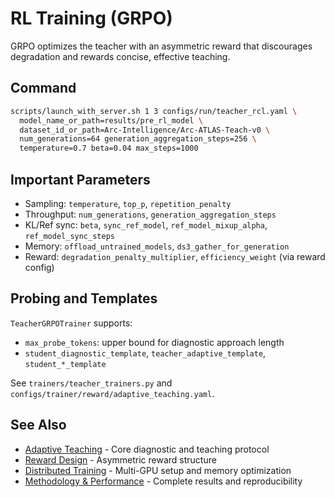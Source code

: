 
# RL Training (GRPO)

GRPO optimizes the teacher with an asymmetric reward that discourages degradation and rewards concise, effective teaching.

## Command

```bash
scripts/launch_with_server.sh 1 3 configs/run/teacher_rcl.yaml \
  model_name_or_path=results/pre_rl_model \
  dataset_id_or_path=Arc-Intelligence/Arc-ATLAS-Teach-v0 \
  num_generations=64 generation_aggregation_steps=256 \
  temperature=0.7 beta=0.04 max_steps=1000
```

## Important Parameters

- Sampling: `temperature`, `top_p`, `repetition_penalty`
- Throughput: `num_generations`, `generation_aggregation_steps`
- KL/Ref sync: `beta`, `sync_ref_model`, `ref_model_mixup_alpha`, `ref_model_sync_steps`
- Memory: `offload_untrained_models`, `ds3_gather_for_generation`
- Reward: `degradation_penalty_multiplier`, `efficiency_weight` (via reward config)

## Probing and Templates

`TeacherGRPOTrainer` supports:

- `max_probe_tokens`: upper bound for diagnostic approach length
- `student_diagnostic_template`, `teacher_adaptive_template`, `student_*_template`

See `trainers/teacher_trainers.py` and `configs/trainer/reward/adaptive_teaching.yaml`.

## See Also

- [Adaptive Teaching](../concepts/adaptive-teaching.md) - Core diagnostic and teaching protocol
- [Reward Design](../concepts/reward-design.md) - Asymmetric reward structure
- [Distributed Training](distributed-training.md) - Multi-GPU setup and memory optimization
- [Methodology & Performance](../../README.md#methodology--performance) - Complete results and reproducibility

